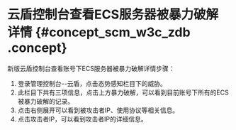# 云盾控制台查看ECS服务器被暴力破解详情 {#concept_scm_w3c_zdb .concept}

新版云盾控制台查看账号下ECS服务器被暴力破解详情步骤：

1.  登录管理控制台--云盾，点击态势感知栏目下的威胁。
2.  此栏目下共有三项信息，点击上方暴力破解，可以看到目前账号下所有的ECS被暴力破解的记录。
3.  点击右侧展开可以看到被攻击者IP、使用协议等相关信息。
4.  点击攻击者IP，可以看到攻击者IP的详细信息。

